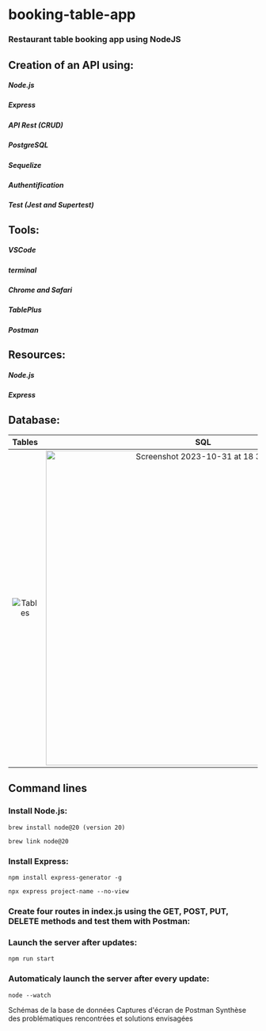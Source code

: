 # booking-table-app
### Restaurant table booking app using NodeJS  


## Creation of an API using:
##### Node.js
##### Express
##### API Rest (CRUD)
##### PostgreSQL
##### Sequelize
##### Authentification
##### Test (Jest and Supertest)  


## Tools:
##### VSCode
##### terminal
##### Chrome and Safari
##### TablePlus
##### Postman


## Resources:
##### Node.js 
##### Express


## Database:

| Tables           | SQL            | 
:-------------------------:|:-------------------------:
![Tables](https://github.com/NatCanCode/booking-table-v2/assets/77299658/b6f465f1-75fa-4f94-9f67-16a3feec3509) | <img width="636" alt="Screenshot 2023-10-31 at 18 39 54" src="https://github.com/NatCanCode/booking-table-v2/assets/77299658/99c145cb-ef14-433f-8e96-766a4c6556f8">



## Command lines
### Install Node.js:
```
brew install node@20 (version 20)
```
```
brew link node@20
``` 
### Install Express:
```
npm install express-generator -g
```
```
npx express project-name --no-view
``` 

### Create four routes in index.js using the GET, POST, PUT, DELETE methods and test them with Postman:


### Launch the server after updates:
```
npm run start
```

### Automaticaly launch the server after every update:
```
node --watch
```


Schémas de la base de données
Captures d'écran de Postman
Synthèse des problématiques rencontrées et solutions envisagées
